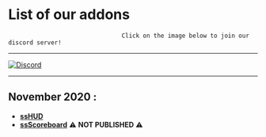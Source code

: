 # List of our addons
                                    Click on the image below to join our discord server!

***

[![Discord](https://cdn.discordapp.com/attachments/756310049390985299/773705281330479164/20201104_192826.png)](https://discord.gg/aY3rGxVTaa)

***

## November 2020 :
- **[ssHUD](https://github.com/ssdev-team/ssHUD)**
- **[ssScoreboard](https://github.com/ssdev-team/ssScoreboard)** :warning: **NOT PUBLISHED** :warning: 
